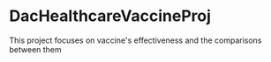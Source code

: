 # DacHealthcareVaccineProj
This project focuses on vaccine's effectiveness and the comparisons between them
